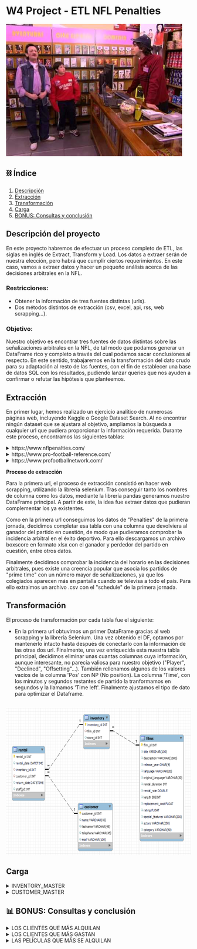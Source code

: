 # W4 Project - ETL NFL Penalties

![portada](https://github.com/CharlyKill7/Database-Project/blob/main/images/videoclub.jpg)

## ⛓️ Índice

1. [Descripción](#descripción)
2. [Extracción](#extracción)
3. [Transformación](#transformación)
4. [Carga](#carga)
5. [BONUS: Consultas y conclusión](#consultas)


<a name="descripción"/>

## Descripción del proyecto

En este proyecto habremos de efectuar un proceso completo de ETL, las siglas en inglés de Extract, Transform y Load. Los datos a extraer serán de nuestra elección, pero habrá que cumplir ciertos requerimientos. En este caso, vamos a extraer datos y hacer un pequeño análisis acerca de las decisiones arbitrales en la NFL.

### Restricciones:
- Obtener la información de tres fuentes distintas (urls).
- Dos métodos distintos de extracción (csv, excel, api, rss, web scrapping...).

### Objetivo:
 
Nuestro objetivo es encontrar tres fuentes de datos distintas sobre las señalizaciones arbitrales en la NFL, de tal modo que podamos generar un DataFrame rico y completo a través del cual podamos sacar conclusiones al respecto. En este sentido, trabajaremos en la transformación del dato crudo para su adaptación al resto de las fuentes, con el fin de establecer una base de datos SQL con los resultados, pudiendo lanzar queries que nos ayuden a confirmar o refutar las hipótesis que planteemos.

 
 <a name="extracción"/>
 
## Extracción

En primer lugar, hemos realizado un ejercicio analítico de numerosas páginas web, incluyendo Kaggle o Google Dataset Search. Al no encontrar ningún dataset que se ajustara al objetivo, ampliamos la búsqueda a cualquier url que pudiera proporcionar la información requerida. Durante este proceso, encontramos las siguientes tablas:

<details>
<summary>https://www.nflpenalties.com/</summary>
<br>

 ![nflpenalties](https://github.com/CharlyKill7/Database-Project/blob/main/images/Susandavis.png)

</details>

<details>
<summary>https://www.pro-football-reference.com/</summary>
<br>

 ![profootballreference](https://github.com/CharlyKill7/Database-Project/blob/main/images/Susandavis.png)

</details>

<details>
<summary>https://www.profootballnetwork.com/</summary>
<br>

 ![profootballnetwork](https://github.com/CharlyKill7/Database-Project/blob/main/images/Susandavis.png)

</details>



**Proceso de extracción**

Para la primera url, el proceso de extracción consistió en hacer web scrapping, utilizando la librería selenium. Tras conseguir tanto los nombres de columna como los datos, mediante la librería pandas generamos nuestro DataFrame principal. A partir de este, la idea fue extraer datos que pudieran complementar los ya existentes.

Como en la primera url conseguimos los datos de "Penalties" de la primera jornada, decidimos completar esa tabla con una columna que devolviera al ganador del partido en cuestión, de modo que pudieramos comprobar la incidencia arbitral en el éxito deportivo. Para ello descargamos un archivo boxscore en formato xlsx con el ganador y perdedor del partido en cuestión, entre otros datos. 

Finalmente decidimos comprobar la incidencia del horario en las decisiones arbitrales, pues existe una creencia popular que asocia los partidos de "prime time" con un número mayor de señalizaciones, ya que los colegiados aparecen más en pantalla cuando se televisa a todo el país. Para ello extraimos un archivo .csv con el "schedule" de la primera jornada.



 <a name="transformación"/>
 
## Transformación

El proceso de transformación por cada tabla fue el siguiente:

- En la primera url obtuvimos un primer DataFrame gracias al web scrapping y la librería Selenium. Una vez obtenido el DF, optamos por mantenerlo intacto hasta después de conectarlo con la información de las otras dos url. Finalmente, una vez enriquecida esta nuestra tabla principal, decidimos eliminar unas cuantas columnas cuya información, aunque interesante, no parecía valiosa para nuestro objetivo ("Player", "Declined", "Offsetting"...). También rellenamos algunos de los valores vacíos de la columna 'Pos' con NP (No position). La columna 'Time', con los minutos y segundos restantes de partido la tranformamos en segundos y la llamamos 'Time left'. Finalmente ajustamos el tipo de dato para optimizar el Dataframe.


<br>

<img src="https://github.com/CharlyKill7/Database-Project/blob/main/images/EERD_inicial.png" width="550" height="400" />

<a name="carga"/>

## Carga

<details>
<summary>INVENTORY_MASTER</summary>
<br>
 
 
<details>
<summary>Si alquilamos la película cuyo id de inventario es 1...</summary>
<br>
 
```
 INSERT INTO rental (rental_id, rental_date, inventory_id, customer_id, return_date, staff_id)
 
 VALUES (1002, '2005-05-31 00:55:00', 1, 588, '', 2);
  ```


</details>
 
![inventory_master](https://github.com/CharlyKill7/Database-Project/blob/main/images/inventory_master.png)

</details>

<details>
<summary>CUSTOMER_MASTER</summary>
<br>
 
 ```
SELECT customer.customer_id AS 'CUSTOMER ID', name AS 'NAME', lastname AS 'LAST NAME', telephone AS TELEPHONE, 
	   mail AS EMAIL, round(sum((rental_rate * (DATEDIFF(return_date, rental_date) + 1))), 2) AS 'TOTAL SPENT',
       GROUP_CONCAT(' ',title) AS 'FILMS RENTED'
       
FROM rental

LEFT JOIN inventory ON inventory.inventory_id = rental.inventory_id
LEFT JOIN films ON inventory.film_id = films.film_id
LEFT JOIN customer ON customer.customer_id = rental.customer_id

GROUP BY customer.customer_id, name , lastname, telephone, mail
;
 ```
![customer_master](https://github.com/CharlyKill7/Database-Project/blob/main/images/customer_master.png)

</details>


<a name="consultas"/>

## 📊 BONUS: Consultas y conclusión

<details>
<summary>LOS CLIENTES QUE MÁS ALQUILAN</summary>
<br>

 ```
SELECT  rental.customer_id, count(rental.customer_id) as Rentals
FROM rental
 
LEFT JOIN customer ON rental.customer_id = customer.customer_id
 
GROUP BY rental.customer_id
 
ORDER BY Rentals desc
LIMIT 5
 ```

![top_clientes_cantidad](https://github.com/CharlyKill7/Database-Project/blob/main/images/top_clientes_cantidad.PNG)
	
</details>

<details>
<summary>LOS CLIENTES QUE MÁS GASTAN</summary>
<br>

```
SELECT  `customer id`, round(sum(Income),2) as 'Total Spent'
FROM rental_master
 
GROUP BY `customer id`
 
ORDER BY 'Total Spent' desc
LIMIT 5 
 ```

![top_clientes_income2](https://github.com/CharlyKill7/Database-Project/blob/main/images/top_clientes_income2.PNG)

</details>

<details>
<summary>LAS PELÍCULAS QUE MÁS SE ALQUILAN</summary>
<br>

```
SELECT  title, count(title) as Alquileres
FROM rental_master
 
GROUP BY title
 
ORDER BY Alquileres DESC
LIMIT 5
 ```

![top_pelis](https://github.com/CharlyKill7/Database-Project/blob/main/images/top_pelis.png)

</details>
